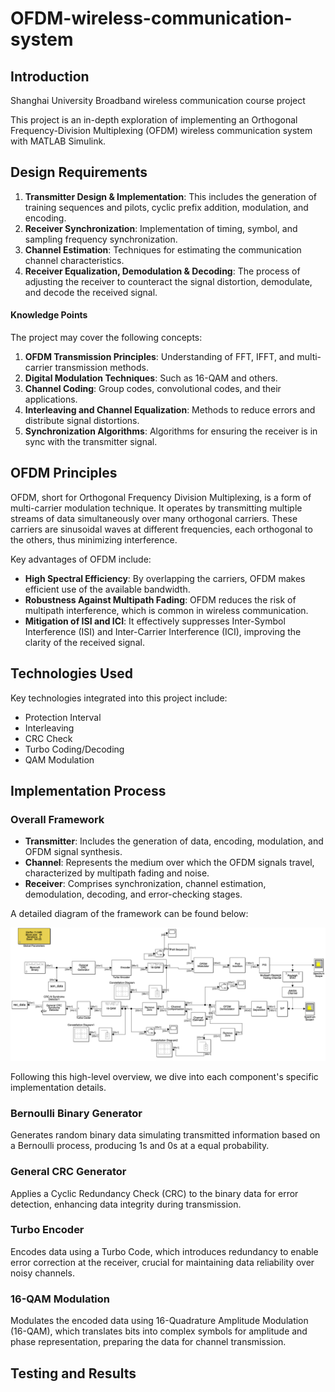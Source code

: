 # OFDM-wireless-communication-system

## Introduction
Shanghai University Broadband wireless communication course project

This project is an in-depth exploration of implementing an Orthogonal Frequency-Division Multiplexing (OFDM) wireless communication system with MATLAB Simulink. 

## Design Requirements

1. **Transmitter Design & Implementation**: This includes the generation of training sequences and pilots, cyclic prefix addition, modulation, and encoding.
2. **Receiver Synchronization**: Implementation of timing, symbol, and sampling frequency synchronization.
3. **Channel Estimation**: Techniques for estimating the communication channel characteristics.
4. **Receiver Equalization, Demodulation & Decoding**: The process of adjusting the receiver to counteract the signal distortion, demodulate, and decode the received signal.

#### Knowledge Points

The project may cover the following concepts:
1. **OFDM Transmission Principles**: Understanding of FFT, IFFT, and multi-carrier transmission methods.
2. **Digital Modulation Techniques**: Such as 16-QAM and others.
3. **Channel Coding**: Group codes, convolutional codes, and their applications.
4. **Interleaving and Channel Equalization**: Methods to reduce errors and distribute signal distortions.
5. **Synchronization Algorithms**: Algorithms for ensuring the receiver is in sync with the transmitter signal.

## OFDM Principles

OFDM, short for Orthogonal Frequency Division Multiplexing, is a form of multi-carrier modulation technique. It operates by transmitting multiple streams of data simultaneously over many orthogonal carriers. These carriers are sinusoidal waves at different frequencies, each orthogonal to the others, thus minimizing interference.

Key advantages of OFDM include:
- **High Spectral Efficiency**: By overlapping the carriers, OFDM makes efficient use of the available bandwidth.
- **Robustness Against Multipath Fading**: OFDM reduces the risk of multipath interference, which is common in wireless communication.
- **Mitigation of ISI and ICI**: It effectively suppresses Inter-Symbol Interference (ISI) and Inter-Carrier Interference (ICI), improving the clarity of the received signal.

## Technologies Used
Key technologies integrated into this project include:
- Protection Interval
- Interleaving
- CRC Check
- Turbo Coding/Decoding
- QAM Modulation

## Implementation Process

### Overall Framework

- **Transmitter**: Includes the generation of data, encoding, modulation, and OFDM signal synthesis.
- **Channel**: Represents the medium over which the OFDM signals travel, characterized by multipath fading and noise.
- **Receiver**: Comprises synchronization, channel estimation, demodulation, decoding, and error-checking stages.

A detailed diagram of the framework can be found below:

![OFDM System Framework](https://github.com/JiaqiTu/OFDM-wireless-communication-system/blob/main/diagrams/Simulink%20Model%20visulization%20for%20OFDM.png)

Following this high-level overview, we dive into each component's specific implementation details.

### Bernoulli Binary Generator
Generates random binary data simulating transmitted information based on a Bernoulli process, producing 1s and 0s at a equal probability.

### General CRC Generator
Applies a Cyclic Redundancy Check (CRC) to the binary data for error detection, enhancing data integrity during transmission.

### Turbo Encoder
Encodes data using a Turbo Code, which introduces redundancy to enable error correction at the receiver, crucial for maintaining data reliability over noisy channels.

### 16-QAM Modulation
Modulates the encoded data using 16-Quadrature Amplitude Modulation (16-QAM), which translates bits into complex symbols for amplitude and phase representation, preparing the data for channel transmission.





## Testing and Results



